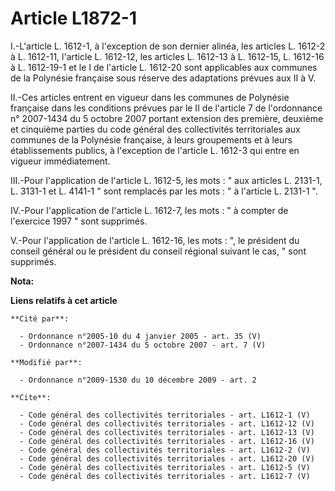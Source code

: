 # Article L1872-1

I.-L'article L. 1612-1, à l'exception de son dernier alinéa, les articles L. 1612-2 à L. 1612-11, l'article L. 1612-12, les
articles L. 1612-13 à L. 1612-15, L. 1612-16 à L. 1612-19-1 et le I de l'article L. 1612-20 sont applicables aux communes de
la Polynésie française sous réserve des adaptations prévues aux II à V. 

II.-Ces articles entrent en vigueur dans les communes de Polynésie française dans les conditions prévues par le II de
l'article 7 de l'ordonnance n° 2007-1434 du 5 octobre 2007 portant extension des première, deuxième et cinquième parties du
code général des collectivités territoriales aux communes de la Polynésie française, à leurs groupements et à leurs
établissements publics, à l'exception de l'article L. 1612-3 qui entre en vigueur immédiatement. 

III.-Pour l'application de l'article L. 1612-5, les mots : " aux articles L. 2131-1, L. 3131-1 et L. 4141-1 " sont remplacés
par les mots : " à l'article L. 2131-1 ". 

IV.-Pour l'application de l'article L. 1612-7, les mots : " à compter de l'exercice 1997 " sont supprimés. 

V.-Pour l'application de l'article L. 1612-16, les mots : ", le président du conseil général ou le président du conseil
régional suivant le cas, " sont supprimés.

**Nota:**



**Liens relatifs à cet article**

	**Cité par**:

	  - Ordonnance n°2005-10 du 4 janvier 2005 - art. 35 (V)
	  - Ordonnance n°2007-1434 du 5 octobre 2007 - art. 7 (V)

	**Modifié par**:

	  - Ordonnance n°2009-1530 du 10 décembre 2009 - art. 2

	**Cite**:

	  - Code général des collectivités territoriales - art. L1612-1 (V)
	  - Code général des collectivités territoriales - art. L1612-12 (V)
	  - Code général des collectivités territoriales - art. L1612-13 (V)
	  - Code général des collectivités territoriales - art. L1612-16 (V)
	  - Code général des collectivités territoriales - art. L1612-2 (V)
	  - Code général des collectivités territoriales - art. L1612-20 (V)
	  - Code général des collectivités territoriales - art. L1612-5 (V)
	  - Code général des collectivités territoriales - art. L1612-7 (V)

